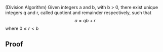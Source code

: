 (Division Algorithm) Given integers a and b, with b > 0, there exist unique integers q and r, called quotient and remainder respectively, such that 
$$a = qb + r$$
where $0 \leq r < b$

## Proof
